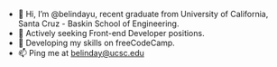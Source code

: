 - 👋 Hi, I’m @belindayu, recent graduate from University of California, Santa Cruz - Baskin School of Engineering.
- 👀 Actively seeking Front-end Developer positions.
- 🌱 Developing my skills on freeCodeCamp.
- 📫 Ping me at belinday@ucsc.edu
